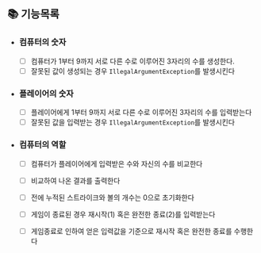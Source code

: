 ## 📚 기능목록

- ### 컴퓨터의 숫자
  - [ ] 컴퓨터가 1부터 9까지 서로 다른 수로 이루어진 3자리의 수를 생성한다.
  - [ ] 잘못된 값이 생성되는 경우 `IllegalArgumentException`를 발생시킨다

- ### 플레이어의 숫자
  - [ ] 플레이어에게 1부터 9까지 서로 다른 수로 이루어진 3자리의 수를 입력받는다
  - [ ] 잘못된 값을 입력받는 경우 `IllegalArgumentException`를 발생시킨다

- ### 컴퓨터의 역할
  - [ ] 컴퓨터가 플레이어에게 입력받은 수와 자신의 수를 비교한다
  - [ ] 비교하여 나온 결과를 출력한다
  - [ ] 전에 누적된 스트라이크와 볼의 개수는 0으로 초기화한다
  - [ ] 게임이 종료된 경우 재시작(1) 혹은 완전한 종료(2)를 입력받는다
  - [ ] 게임종료로 인하여 얻은 입력값을 기준으로 재시작 혹은 완전한 종료를 수행한다


  

    

